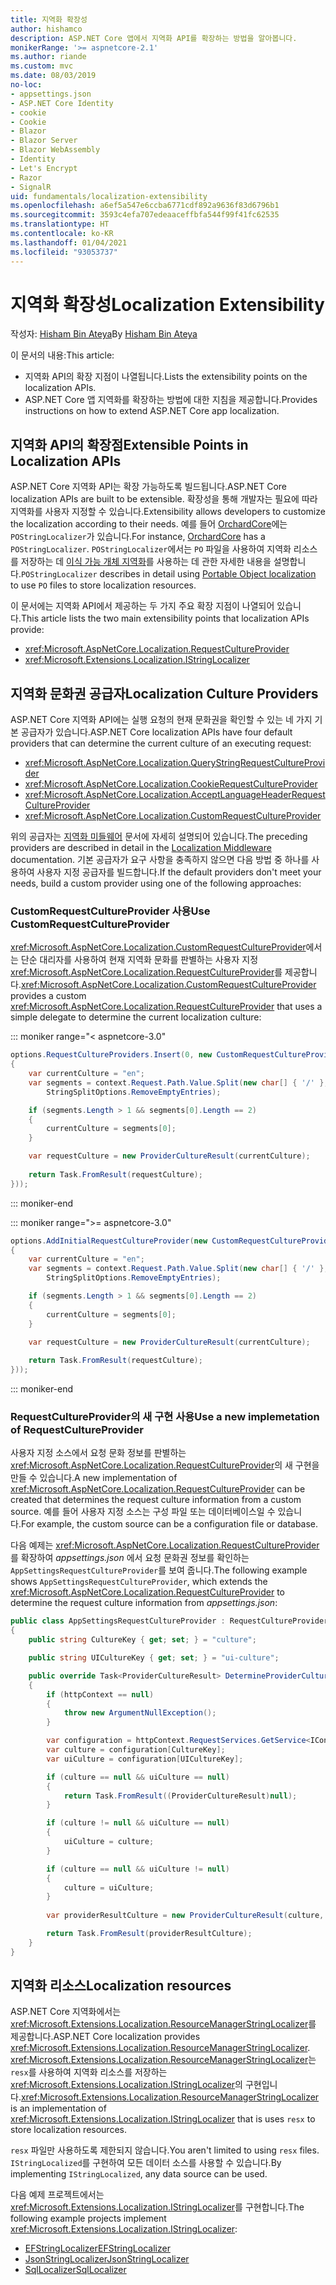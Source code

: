 ```yaml
---
title: 지역화 확장성
author: hishamco
description: ASP.NET Core 앱에서 지역화 API를 확장하는 방법을 알아봅니다.
monikerRange: '>= aspnetcore-2.1'
ms.author: riande
ms.custom: mvc
ms.date: 08/03/2019
no-loc:
- appsettings.json
- ASP.NET Core Identity
- cookie
- Cookie
- Blazor
- Blazor Server
- Blazor WebAssembly
- Identity
- Let's Encrypt
- Razor
- SignalR
uid: fundamentals/localization-extensibility
ms.openlocfilehash: a6ef5a547e6ccba6771cdf892a9636f83d6796b1
ms.sourcegitcommit: 3593c4efa707edeaaceffbfa544f99f41fc62535
ms.translationtype: HT
ms.contentlocale: ko-KR
ms.lasthandoff: 01/04/2021
ms.locfileid: "93053737"
---
```

# <a name="localization-extensibility"></a><span data-ttu-id="f9784-103">지역화 확장성</span><span class="sxs-lookup"><span data-stu-id="f9784-103">Localization Extensibility</span></span>

<span data-ttu-id="f9784-104">작성자: [Hisham Bin Ateya](https://github.com/hishamco)</span><span class="sxs-lookup"><span data-stu-id="f9784-104">By [Hisham Bin Ateya](https://github.com/hishamco)</span></span>

<span data-ttu-id="f9784-105">이 문서의 내용:</span><span class="sxs-lookup"><span data-stu-id="f9784-105">This article:</span></span>

* <span data-ttu-id="f9784-106">지역화 API의 확장 지점이 나열됩니다.</span><span class="sxs-lookup"><span data-stu-id="f9784-106">Lists the extensibility points on the localization APIs.</span></span>
* <span data-ttu-id="f9784-107">ASP.NET Core 앱 지역화를 확장하는 방법에 대한 지침을 제공합니다.</span><span class="sxs-lookup"><span data-stu-id="f9784-107">Provides instructions on how to extend ASP.NET Core app localization.</span></span>

## <a name="extensible-points-in-localization-apis"></a><span data-ttu-id="f9784-108">지역화 API의 확장점</span><span class="sxs-lookup"><span data-stu-id="f9784-108">Extensible Points in Localization APIs</span></span>

<span data-ttu-id="f9784-109">ASP.NET Core 지역화 API는 확장 가능하도록 빌드됩니다.</span><span class="sxs-lookup"><span data-stu-id="f9784-109">ASP.NET Core localization APIs are built to be extensible.</span></span> <span data-ttu-id="f9784-110">확장성을 통해 개발자는 필요에 따라 지역화를 사용자 지정할 수 있습니다.</span><span class="sxs-lookup"><span data-stu-id="f9784-110">Extensibility allows developers to customize the localization according to their needs.</span></span> <span data-ttu-id="f9784-111">예를 들어 [OrchardCore](https://github.com/orchardCMS/OrchardCore/)에는 `POStringLocalizer`가 있습니다.</span><span class="sxs-lookup"><span data-stu-id="f9784-111">For instance, [OrchardCore](https://github.com/orchardCMS/OrchardCore/) has a `POStringLocalizer`.</span></span> <span data-ttu-id="f9784-112">`POStringLocalizer`에서는 `PO` 파일을 사용하여 지역화 리소스를 저장하는 데 [이식 가능 개체 지역화](xref:fundamentals/portable-object-localization)를 사용하는 데 관한 자세한 내용을 설명합니다.</span><span class="sxs-lookup"><span data-stu-id="f9784-112">`POStringLocalizer` describes in detail using [Portable Object localization](xref:fundamentals/portable-object-localization) to use `PO` files to store localization resources.</span></span>

<span data-ttu-id="f9784-113">이 문서에는 지역화 API에서 제공하는 두 가지 주요 확장 지점이 나열되어 있습니다.</span><span class="sxs-lookup"><span data-stu-id="f9784-113">This article lists the two main extensibility points that localization APIs provide:</span></span> 

* <xref:Microsoft.AspNetCore.Localization.RequestCultureProvider>
* <xref:Microsoft.Extensions.Localization.IStringLocalizer>

## <a name="localization-culture-providers"></a><span data-ttu-id="f9784-114">지역화 문화권 공급자</span><span class="sxs-lookup"><span data-stu-id="f9784-114">Localization Culture Providers</span></span>

<span data-ttu-id="f9784-115">ASP.NET Core 지역화 API에는 실행 요청의 현재 문화권을 확인할 수 있는 네 가지 기본 공급자가 있습니다.</span><span class="sxs-lookup"><span data-stu-id="f9784-115">ASP.NET Core localization APIs have four default providers that can determine the current culture of an executing request:</span></span>

* <xref:Microsoft.AspNetCore.Localization.QueryStringRequestCultureProvider>
* <xref:Microsoft.AspNetCore.Localization.CookieRequestCultureProvider>
* <xref:Microsoft.AspNetCore.Localization.AcceptLanguageHeaderRequestCultureProvider>
* <xref:Microsoft.AspNetCore.Localization.CustomRequestCultureProvider>

<span data-ttu-id="f9784-116">위의 공급자는 [지역화 미들웨어](xref:fundamentals/localization) 문서에 자세히 설명되어 있습니다.</span><span class="sxs-lookup"><span data-stu-id="f9784-116">The preceding providers are described in detail in the [Localization Middleware](xref:fundamentals/localization) documentation.</span></span> <span data-ttu-id="f9784-117">기본 공급자가 요구 사항을 충족하지 않으면 다음 방법 중 하나를 사용하여 사용자 지정 공급자를 빌드합니다.</span><span class="sxs-lookup"><span data-stu-id="f9784-117">If the default providers don't meet your needs, build a custom provider using one of the following approaches:</span></span>

### <a name="use-customrequestcultureprovider"></a><span data-ttu-id="f9784-118">CustomRequestCultureProvider 사용</span><span class="sxs-lookup"><span data-stu-id="f9784-118">Use CustomRequestCultureProvider</span></span>

<span data-ttu-id="f9784-119"><xref:Microsoft.AspNetCore.Localization.CustomRequestCultureProvider>에서는 단순 대리자를 사용하여 현재 지역화 문화를 판별하는 사용자 지정 <xref:Microsoft.AspNetCore.Localization.RequestCultureProvider>를 제공합니다.</span><span class="sxs-lookup"><span data-stu-id="f9784-119"><xref:Microsoft.AspNetCore.Localization.CustomRequestCultureProvider> provides a custom <xref:Microsoft.AspNetCore.Localization.RequestCultureProvider> that uses a simple delegate to determine the current localization culture:</span></span>

::: moniker range="< aspnetcore-3.0"
```csharp
options.RequestCultureProviders.Insert(0, new CustomRequestCultureProvider(async context =>
{
    var currentCulture = "en";
    var segments = context.Request.Path.Value.Split(new char[] { '/' }, 
        StringSplitOptions.RemoveEmptyEntries);

    if (segments.Length > 1 && segments[0].Length == 2)
    {
        currentCulture = segments[0];
    }

    var requestCulture = new ProviderCultureResult(currentCulture);
    
    return Task.FromResult(requestCulture);
}));
```

::: moniker-end

::: moniker range=">= aspnetcore-3.0"
```csharp
options.AddInitialRequestCultureProvider(new CustomRequestCultureProvider(async context =>
{
    var currentCulture = "en";
    var segments = context.Request.Path.Value.Split(new char[] { '/' }, 
        StringSplitOptions.RemoveEmptyEntries);

    if (segments.Length > 1 && segments[0].Length == 2)
    {
        currentCulture = segments[0];
    }

    var requestCulture = new ProviderCultureResult(currentCulture);
    
    return Task.FromResult(requestCulture);
}));
```

::: moniker-end

### <a name="use-a-new-implemetation-of-requestcultureprovider"></a><span data-ttu-id="f9784-120">RequestCultureProvider의 새 구현 사용</span><span class="sxs-lookup"><span data-stu-id="f9784-120">Use a new implemetation of RequestCultureProvider</span></span>

<span data-ttu-id="f9784-121">사용자 지정 소스에서 요청 문화 정보를 판별하는 <xref:Microsoft.AspNetCore.Localization.RequestCultureProvider>의 새 구현을 만들 수 있습니다.</span><span class="sxs-lookup"><span data-stu-id="f9784-121">A new implementation of <xref:Microsoft.AspNetCore.Localization.RequestCultureProvider> can be created that determines the request culture information from a custom source.</span></span> <span data-ttu-id="f9784-122">예를 들어 사용자 지정 소스는 구성 파일 또는 데이터베이스일 수 있습니다.</span><span class="sxs-lookup"><span data-stu-id="f9784-122">For example, the custom source can be a configuration file or database.</span></span>

<span data-ttu-id="f9784-123">다음 예제는 <xref:Microsoft.AspNetCore.Localization.RequestCultureProvider>를 확장하여 *appsettings.json* 에서 요청 문화권 정보를 확인하는 `AppSettingsRequestCultureProvider`를 보여 줍니다.</span><span class="sxs-lookup"><span data-stu-id="f9784-123">The following example shows `AppSettingsRequestCultureProvider`, which extends the <xref:Microsoft.AspNetCore.Localization.RequestCultureProvider> to determine the request culture information from *appsettings.json*:</span></span>

```csharp
public class AppSettingsRequestCultureProvider : RequestCultureProvider
{
    public string CultureKey { get; set; } = "culture";

    public string UICultureKey { get; set; } = "ui-culture";

    public override Task<ProviderCultureResult> DetermineProviderCultureResult(HttpContext httpContext)
    {
        if (httpContext == null)
        {
            throw new ArgumentNullException();
        }

        var configuration = httpContext.RequestServices.GetService<IConfigurationRoot>();
        var culture = configuration[CultureKey];
        var uiCulture = configuration[UICultureKey];

        if (culture == null && uiCulture == null)
        {
            return Task.FromResult((ProviderCultureResult)null);
        }

        if (culture != null && uiCulture == null)
        {
            uiCulture = culture;
        }

        if (culture == null && uiCulture != null)
        {
            culture = uiCulture;
        }
        
        var providerResultCulture = new ProviderCultureResult(culture, uiCulture);

        return Task.FromResult(providerResultCulture);
    }
}
```

## <a name="localization-resources"></a><span data-ttu-id="f9784-124">지역화 리소스</span><span class="sxs-lookup"><span data-stu-id="f9784-124">Localization resources</span></span>

<span data-ttu-id="f9784-125">ASP.NET Core 지역화에서는 <xref:Microsoft.Extensions.Localization.ResourceManagerStringLocalizer>를 제공합니다.</span><span class="sxs-lookup"><span data-stu-id="f9784-125">ASP.NET Core localization provides <xref:Microsoft.Extensions.Localization.ResourceManagerStringLocalizer>.</span></span> <span data-ttu-id="f9784-126"><xref:Microsoft.Extensions.Localization.ResourceManagerStringLocalizer>는 `resx`를 사용하여 지역화 리소스를 저장하는 <xref:Microsoft.Extensions.Localization.IStringLocalizer>의 구현입니다.</span><span class="sxs-lookup"><span data-stu-id="f9784-126"><xref:Microsoft.Extensions.Localization.ResourceManagerStringLocalizer> is an implementation of <xref:Microsoft.Extensions.Localization.IStringLocalizer> that is uses `resx` to store localization resources.</span></span>

<span data-ttu-id="f9784-127">`resx` 파일만 사용하도록 제한되지 않습니다.</span><span class="sxs-lookup"><span data-stu-id="f9784-127">You aren't limited to using `resx` files.</span></span> <span data-ttu-id="f9784-128">`IStringLocalized`를 구현하여 모든 데이터 소스를 사용할 수 있습니다.</span><span class="sxs-lookup"><span data-stu-id="f9784-128">By implementing `IStringLocalized`, any data source can be used.</span></span>

<span data-ttu-id="f9784-129">다음 예제 프로젝트에서는 <xref:Microsoft.Extensions.Localization.IStringLocalizer>를 구현합니다.</span><span class="sxs-lookup"><span data-stu-id="f9784-129">The following example projects implement <xref:Microsoft.Extensions.Localization.IStringLocalizer>:</span></span> 

* [<span data-ttu-id="f9784-130">EFStringLocalizer</span><span class="sxs-lookup"><span data-stu-id="f9784-130">EFStringLocalizer</span></span>](https://github.com/aspnet/Entropy/tree/master/samples/Localization.EntityFramework)
* [<span data-ttu-id="f9784-131">JsonStringLocalizer</span><span class="sxs-lookup"><span data-stu-id="f9784-131">JsonStringLocalizer</span></span>](https://github.com/hishamco/My.Extensions.Localization.Json)
* [<span data-ttu-id="f9784-132">SqlLocalizer</span><span class="sxs-lookup"><span data-stu-id="f9784-132">SqlLocalizer</span></span>](https://github.com/damienbod/AspNetCoreLocalization)
